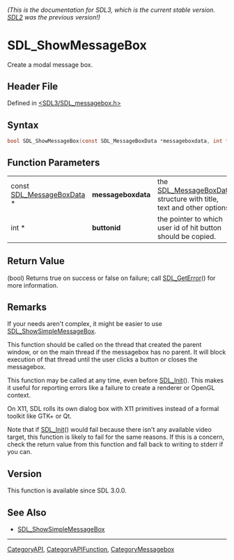 ###### (This is the documentation for SDL3, which is the current stable version. [SDL2](https://wiki.libsdl.org/SDL2/) was the previous version!)
# SDL_ShowMessageBox

Create a modal message box.

## Header File

Defined in [<SDL3/SDL_messagebox.h>](https://github.com/libsdl-org/SDL/blob/main/include/SDL3/SDL_messagebox.h)

## Syntax

```c
bool SDL_ShowMessageBox(const SDL_MessageBoxData *messageboxdata, int *buttonid);
```

## Function Parameters

|                                                  |                    |                                                                                            |
| ------------------------------------------------ | ------------------ | ------------------------------------------------------------------------------------------ |
| const [SDL_MessageBoxData](SDL_MessageBoxData) * | **messageboxdata** | the [SDL_MessageBoxData](SDL_MessageBoxData) structure with title, text and other options. |
| int *                                            | **buttonid**       | the pointer to which user id of hit button should be copied.                               |

## Return Value

(bool) Returns true on success or false on failure; call
[SDL_GetError](SDL_GetError)() for more information.

## Remarks

If your needs aren't complex, it might be easier to use
[SDL_ShowSimpleMessageBox](SDL_ShowSimpleMessageBox).

This function should be called on the thread that created the parent
window, or on the main thread if the messagebox has no parent. It will
block execution of that thread until the user clicks a button or closes the
messagebox.

This function may be called at any time, even before
[SDL_Init](SDL_Init)(). This makes it useful for reporting errors like a
failure to create a renderer or OpenGL context.

On X11, SDL rolls its own dialog box with X11 primitives instead of a
formal toolkit like GTK+ or Qt.

Note that if [SDL_Init](SDL_Init)() would fail because there isn't any
available video target, this function is likely to fail for the same
reasons. If this is a concern, check the return value from this function
and fall back to writing to stderr if you can.

## Version

This function is available since SDL 3.0.0.

## See Also

- [SDL_ShowSimpleMessageBox](SDL_ShowSimpleMessageBox)

----
[CategoryAPI](CategoryAPI), [CategoryAPIFunction](CategoryAPIFunction), [CategoryMessagebox](CategoryMessagebox)

